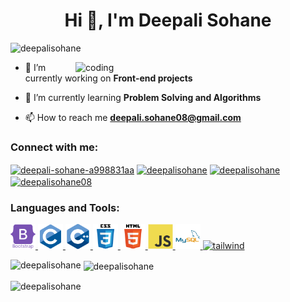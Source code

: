 <h1 align="center">Hi 👋, I'm Deepali Sohane</h1>
<p align="left"> <img src="https://komarev.com/ghpvc/?username=deepalisohane&label=Profile%20views&color=0e75b6&style=flat" alt="deepalisohane" /> </p>
<img align="right" alt="coding" width="400" src="https://media4.giphy.com/media/26n7b7PjSOZJwVCmY/giphy.gif?cid=790b76114f7b7d309acb7d39831f7f70ac021be9b1dbeae0&rid=giphy.gif&ct=g">

- 🔭 I’m currently working on **Front-end projects**

- 🌱 I’m currently learning **Problem Solving and Algorithms**

- 📫 How to reach me **deepali.sohane08@gmail.com**

<h3 align="left">Connect with me:</h3>
<p align="left">
<a href="https://linkedin.com/in/deepali-sohane-a998831aa" target="blank"><img align="center" src="https://raw.githubusercontent.com/rahuldkjain/github-profile-readme-generator/master/src/images/icons/Social/linked-in-alt.svg" alt="deepali-sohane-a998831aa" height="30" width="40" /></a>
<a href="https://www.codechef.com/users/deepalisohane" target="blank"><img align="center" src="https://cdn.jsdelivr.net/npm/simple-icons@3.1.0/icons/codechef.svg" alt="deepalisohane" height="30" width="40" /></a>
<a href="https://www.leetcode.com/deepalisohane" target="blank"><img align="center" src="https://raw.githubusercontent.com/rahuldkjain/github-profile-readme-generator/master/src/images/icons/Social/leet-code.svg" alt="deepalisohane" height="30" width="40" /></a>
<a href="https://auth.geeksforgeeks.org/user/deepalisohane08" target="blank"><img align="center" src="https://raw.githubusercontent.com/rahuldkjain/github-profile-readme-generator/master/src/images/icons/Social/geeks-for-geeks.svg" alt="deepalisohane08" height="30" width="40" /></a>
</p>

<h3 align="left">Languages and Tools:</h3>
<p align="left"> <a href="https://getbootstrap.com" target="_blank" rel="noreferrer"> <img src="https://raw.githubusercontent.com/devicons/devicon/master/icons/bootstrap/bootstrap-plain-wordmark.svg" alt="bootstrap" width="40" height="40"/> </a> <a href="https://www.cprogramming.com/" target="_blank" rel="noreferrer"> <img src="https://raw.githubusercontent.com/devicons/devicon/master/icons/c/c-original.svg" alt="c" width="40" height="40"/> </a> <a href="https://www.w3schools.com/cpp/" target="_blank" rel="noreferrer"> <img src="https://raw.githubusercontent.com/devicons/devicon/master/icons/cplusplus/cplusplus-original.svg" alt="cplusplus" width="40" height="40"/> </a> <a href="https://www.w3schools.com/css/" target="_blank" rel="noreferrer"> <img src="https://raw.githubusercontent.com/devicons/devicon/master/icons/css3/css3-original-wordmark.svg" alt="css3" width="40" height="40"/> </a> <a href="https://www.w3.org/html/" target="_blank" rel="noreferrer"> <img src="https://raw.githubusercontent.com/devicons/devicon/master/icons/html5/html5-original-wordmark.svg" alt="html5" width="40" height="40"/> </a> <a href="https://developer.mozilla.org/en-US/docs/Web/JavaScript" target="_blank" rel="noreferrer"> <img src="https://raw.githubusercontent.com/devicons/devicon/master/icons/javascript/javascript-original.svg" alt="javascript" width="40" height="40"/> </a> <a href="https://www.mysql.com/" target="_blank" rel="noreferrer"> <img src="https://raw.githubusercontent.com/devicons/devicon/master/icons/mysql/mysql-original-wordmark.svg" alt="mysql" width="40" height="40"/> </a> <a href="https://tailwindcss.com/" target="_blank" rel="noreferrer"> <img src="https://www.vectorlogo.zone/logos/tailwindcss/tailwindcss-icon.svg" alt="tailwind" width="40" height="40"/> </a> </p>

<p><img align="left" src="https://github-readme-stats.vercel.app/api/top-langs?username=deepalisohane&show_icons=true&locale=en&layout=compact" alt="deepalisohane" /></p>

<p>&nbsp;<img align="center" src="https://github-readme-stats.vercel.app/api?username=deepalisohane&show_icons=true&locale=en" alt="deepalisohane" /></p>

<p><img align="center" src="https://github-readme-streak-stats.herokuapp.com/?user=deepalisohane&" alt="deepalisohane" /></p>

